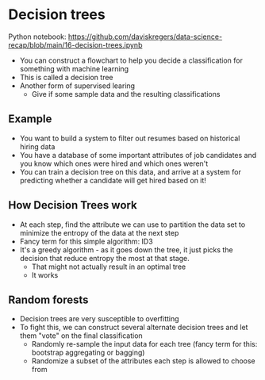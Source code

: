 # Decision trees

Python notebook: https://github.com/daviskregers/data-science-recap/blob/main/16-decision-trees.ipynb

- You can construct a flowchart to help you decide a classification for something with machine learning
- This is called a decision tree
- Another form of supervised learing
    - Give if some sample data and the resulting classifications

## Example

- You want to build a system to filter out resumes based on historical hiring data
- You have a database of some important attributes of job candidates and you know which ones were hired and which ones weren't
- You can train a decision tree on this data, and arrive at a system for predicting whether a candidate will get hired based on it!

## How Decision Trees work

- At each step, find the attribute we can use to partition the data set to minimize the entropy of the data at the next step
- Fancy term for this simple algorithm: ID3
- It's a greedy algorithm - as it goes down the tree, it just picks the decision that reduce entropy the most at that stage.
    - That might not actually result in an optimal tree
    - It works

## Random forests

- Decision trees are very susceptible to overfitting
- To fight this, we can construct several alternate decision trees and let them "vote" on the final classification
    - Randomly re-sample the input data for each tree (fancy term for this: bootstrap aggregating or bagging)
    - Randomize a subset of the attributes each step is allowed to choose from
